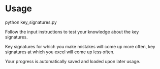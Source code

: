 # Usage

python key_signatures.py


Follow the input instructions to test your knowledge about the key signatures.

Key signatures for which you make mistakes will come up more often,
key signatures at which you excel will come up less often.

Your progress is automatically saved and loaded upon later usage.

